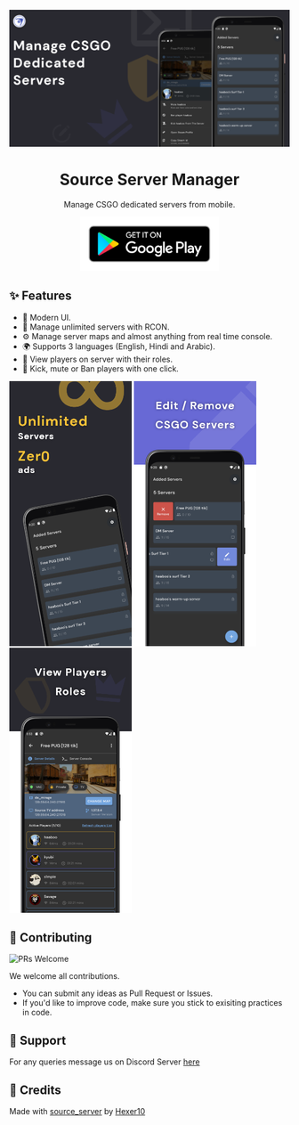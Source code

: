 <p align="center">
  <a href="https://play.google.com/store/apps/details?id=come.csgo.server.manager">
    <img src="demo/banner.png">
  </a>
</p>

<h1 align="center">Source Server Manager</h1>

<div align="center">

Manage CSGO dedicated servers from mobile.

  <a href="https://play.google.com/store/apps/details?id=come.csgo.server.manager">
    <img width="250" src="demo/google-play-badge.png">
  </a>

<!-- Add Badges here -->
</div>

## ✨ Features

- 🌈 Modern UI.
- 🔐 Manage unlimited servers with RCON.
- ⚙️ Manage server maps and almost anything from real time console.
- 🌍 Supports 3 languages (English, Hindi and Arabic).
- 🤠 View players on server with their roles.
- 🔨 Kick, mute or Ban players with one click.

<div align="left">
    <img width="220" src="demo/home.png">
    <img width="220" src="demo/edit.png">
    <img width="220" src="demo/sv.png">
</div>

## 🤝 Contributing

![PRs Welcome](https://img.shields.io/badge/PRs-welcome-brightgreen.svg?style=flat-square)

We welcome all contributions.

- You can submit any ideas as Pull Request or Issues.
- If you'd like to improve code, make sure you stick to exisiting practices in code.

## 💬 Support

For any queries message us on Discord Server [here](https://discord.gg/kDxrYXWqbf)

## 🙏 Credits

Made with <a href="https://github.com/Hexer10/source_server" title="Flaticon"> source_server</a> by <a href="https://github.com/Hexer10" title="Freepik">Hexer10</a>
